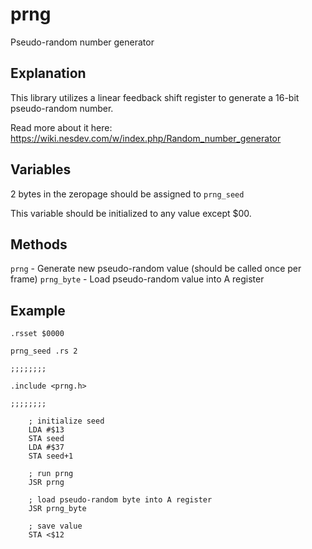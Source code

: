 # prng

Pseudo-random number generator

## Explanation

This library utilizes a linear feedback shift register to generate a 16-bit pseudo-random number.

Read more about it here: https://wiki.nesdev.com/w/index.php/Random_number_generator

## Variables

2 bytes in the zeropage should be assigned to `prng_seed`

This variable should be initialized to any value except $00.

## Methods

`prng` - Generate new pseudo-random value (should be called once per frame)
`prng_byte` - Load pseudo-random value into A register

## Example

```
.rsset $0000

prng_seed .rs 2

;;;;;;;;

.include <prng.h>

;;;;;;;;

    ; initialize seed
    LDA #$13
    STA seed
    LDA #$37
    STA seed+1

    ; run prng
    JSR prng

    ; load pseudo-random byte into A register
    JSR prng_byte

    ; save value
    STA <$12
```
